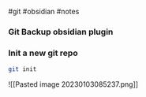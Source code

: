 #git #obsidian #notes 

### Git Backup obsidian plugin

[](obsidian://show-plugin?id=obsidian-git)



### Init a new git repo

```sh
git init
```



![[Pasted image 20230103085237.png]]